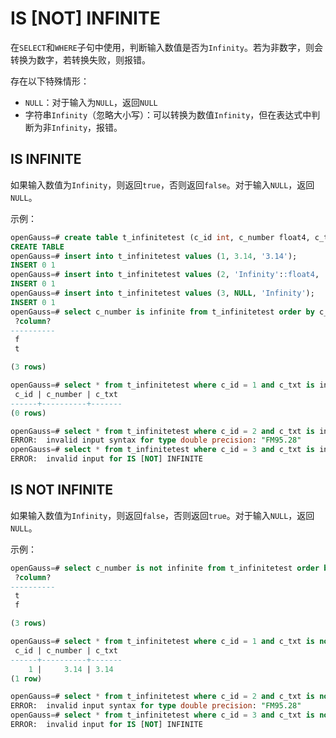 # IS [NOT] INFINITE<a name="ZH-CN_TOPIC_0000001210141894"></a>

在`SELECT`和`WHERE`子句中使用，判断输入数值是否为`Infinity`。若为非数字，则会转换为数字，若转换失败，则报错。

存在以下特殊情形：

- `NULL`：对于输入为`NULL`，返回`NULL`
- 字符串`Infinity`（忽略大小写）：可以转换为数值`Infinity`，但在表达式中判断为非`Infinity`，报错。



## IS INFINITE<a name="section829464952514"></a>

如果输入数值为`Infinity`，则返回`true`，否则返回`false`。对于输入`NULL`，返回`NULL`。

示例：

```sql
openGauss=# create table t_infinitetest (c_id int, c_number float4, c_txt text);
CREATE TABLE
openGauss=# insert into t_infinitetest values (1, 3.14, '3.14');
INSERT 0 1
openGauss=# insert into t_infinitetest values (2, 'Infinity'::float4, 'FM95.28');
INSERT 0 1
openGauss=# insert into t_infinitetest values (3, NULL, 'Infinity');
INSERT 0 1
openGauss=# select c_number is infinite from t_infinitetest order by c_id;
 ?column?
----------
 f
 t

(3 rows)

openGauss=# select * from t_infinitetest where c_id = 1 and c_txt is infinite;
 c_id | c_number | c_txt
------+----------+-------
(0 rows)

openGauss=# select * from t_infinitetest where c_id = 2 and c_txt is infinite;
ERROR:  invalid input syntax for type double precision: "FM95.28"
openGauss=# select * from t_infinitetest where c_id = 3 and c_txt is infinite;
ERROR:  invalid input for IS [NOT] INFINITE
```

## IS NOT INFINITE<a name="section8429171142670"></a>

如果输入数值为`Infinity`，则返回`false`，否则返回`true`。对于输入`NULL`，返回`NULL`。

示例：

```sql
openGauss=# select c_number is not infinite from t_infinitetest order by c_id;
 ?column?
----------
 t
 f

(3 rows)

openGauss=# select * from t_infinitetest where c_id = 1 and c_txt is not infinite;
 c_id | c_number | c_txt
------+----------+-------
    1 |     3.14 | 3.14
(1 row)

openGauss=# select * from t_infinitetest where c_id = 2 and c_txt is not infinite;
ERROR:  invalid input syntax for type double precision: "FM95.28"
openGauss=# select * from t_infinitetest where c_id = 3 and c_txt is not infinite;
ERROR:  invalid input for IS [NOT] INFINITE
```

